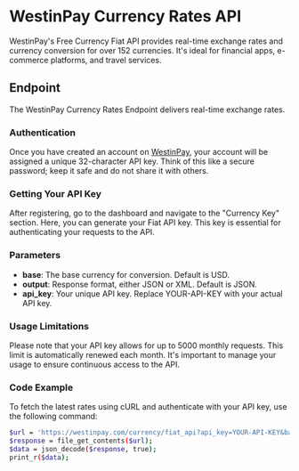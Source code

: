 # WestinPay Currency Rates API

WestinPay's Free Currency Fiat API provides real-time exchange rates and currency conversion for over 152 currencies. It's ideal for financial apps, e-commerce platforms, and travel services.

## Endpoint

The WestinPay Currency Rates Endpoint delivers real-time exchange rates.

### Authentication

Once you have created an account on [WestinPay](https://westinpay.com/merchant/register), your account will be assigned a unique 32-character API key. Think of this like a secure password; keep it safe and do not share it with others.

### Getting Your API Key

After registering, go to the dashboard and navigate to the "Currency Key" section. Here, you can generate your Fiat API key. This key is essential for authenticating your requests to the API.

### Parameters

- **base**: The base currency for conversion. Default is USD.
- **output**: Response format, either JSON or XML. Default is JSON.
- **api_key**: Your unique API key. Replace YOUR-API-KEY with your actual API key.

### Usage Limitations

Please note that your API key allows for up to 5000 monthly requests. This limit is automatically renewed each month. It's important to manage your usage to ensure continuous access to the API.

### Code Example

To fetch the latest rates using cURL and authenticate with your API key, use the following command:

```sh
$url = 'https://westinpay.com/currency/fiat_api?api_key=YOUR-API-KEY&base=USD&output=JSON';
$response = file_get_contents($url);
$data = json_decode($response, true);
print_r($data);
